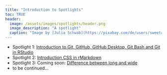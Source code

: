 ```yaml
---
title: "Introduction to Spotlights"
toc: TRUE
header:
  image: /assets/images/spotlights/header.png
  image_description: "A spotlight"
  caption: "Image by [Julia Schwab](https://pixabay.com/de/users/sweetaholic-296788/?utm_source=link-attribution&amp;utm_medium=referral&amp;utm_campaign=image&amp;utm_content=802634) [on Pixabay](https://pixabay.com/de/?utm_source=link-attribution&amp;utm_medium=referral&amp;utm_campaign=image&amp;utm_content=802634)"
---
```


<!--more-->

* Spotlight 1: [Introduction to Git, GitHub, GitHub Desktop, Git Bash and Git in RStudio](/moer-base-r/spotlights/sl02_github.html)
* Spotlight 2: [Introduction CSS in rMarkdown](/moer-base-r/spotlights/sl03_css.html)
* Spotlight 3: Coming soon: [Difference between long and wide](/moer-base-r/spotlights/spotlights/sl03_longwide.html)
* to be continued...


<!--
## Further reading

add some day
-->
